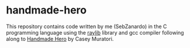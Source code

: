 # handmade-hero

This repository contains code written by me (SebZanardo) in the C programming
language using the [raylib](https://raylib.com) library and gcc compiler
following along to [Handmade Hero](https://hero.handmade.network) by Casey
Muratori.
